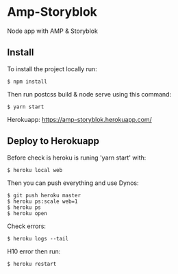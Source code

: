 # Amp-Storyblok

Node app with AMP &amp; Storyblok

## Install
To install the project locally run:

```
$ npm install
```

Then run postcss build & node serve using this command:

```
$ yarn start
```

Herokuapp: https://amp-storyblok.herokuapp.com/

## Deploy to Herokuapp

Before check is heroku is runing 'yarn start' with:

```
$ heroku local web
```

Then you can push everything and use Dynos:

```
$ git push heroku master
$ heroku ps:scale web=1
$ heroku ps
$ heroku open
```

Check errors:

```
$ heroku logs --tail
```

H10 error then run:

```
$ heroku restart
```
